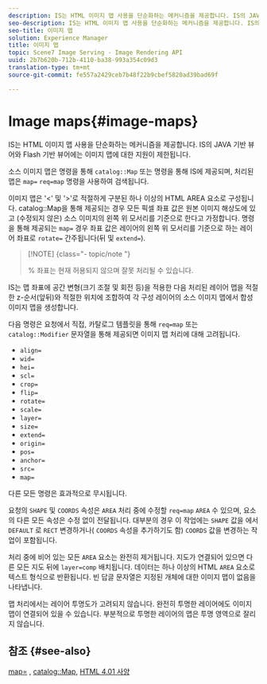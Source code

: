 ```yaml
---
description: IS는 HTML 이미지 맵 사용을 단순화하는 메커니즘을 제공합니다. IS의 JAVA 기반 뷰어와 Flash 기반 뷰어에는 이미지 맵에 대한 지원이 제한됩니다.
seo-description: IS는 HTML 이미지 맵 사용을 단순화하는 메커니즘을 제공합니다. IS의 JAVA 기반 뷰어와 Flash 기반 뷰어에는 이미지 맵에 대한 지원이 제한됩니다.
seo-title: 이미지 맵
solution: Experience Manager
title: 이미지 맵
topic: Scene7 Image Serving - Image Rendering API
uuid: 2b7b620b-712b-4110-ba38-993a354c09d3
translation-type: tm+mt
source-git-commit: fe557a2429ceb7b48f22b9cbef5820ad39bad69f

---
```



# Image maps{#image-maps}

IS는 HTML 이미지 맵 사용을 단순화하는 메커니즘을 제공합니다. IS의 JAVA 기반 뷰어와 Flash 기반 뷰어에는 이미지 맵에 대한 지원이 제한됩니다.

소스 이미지 맵은 명령을 통해 `catalog::Map` 또는 명령을 통해 IS에 제공되며, 처리된 맵은 `map=` `req=map` 명령을 사용하여 검색됩니다.

이미지 맵은 &#39;&lt;&#39; 및 &#39;>&#39;로 적절하게 구분된 하나 이상의 HTML AREA 요소로 구성됩니다. catalog::Map을 통해 제공되는 경우 모든 픽셀 좌표 값은 원본 이미지 해상도에 있고 (수정되지 않은) 소스 이미지의 왼쪽 위 모서리를 기준으로 한다고 가정합니다. 명령을 통해 제공되는 `map=` 경우 좌표 값은 레이어의 왼쪽 위 모서리를 기준으로 하는 레이어 좌표로 `rotate=` 간주됩니다(뒤 및 `extend=`).

>[!NOTE] {class=&quot;- topic/note &quot;}
>
>% 좌표는 현재 허용되지 않으며 잘못 처리될 수 있습니다.

IS는 맵 좌표에 공간 변형(크기 조절 및 회전 등)을 적용한 다음 처리된 레이어 맵을 적절한 z-순서(앞뒤)와 적절한 위치에 조합하여 각 구성 레이어의 소스 이미지 맵에서 합성 이미지 맵을 생성합니다.

다음 명령은 요청에서 직접, 카탈로그 템플릿을 통해 `req=map` 또는 `catalog::Modifier` 문자열을 통해 제공되면 이미지 맵 처리에 대해 고려됩니다.

* `align=`
* `wid=`
* `hei=`
* `scl=`
* `crop=`
* `flip=`
* `rotate=`
* `scale=`
* `layer=`
* `size=`
* `extend=`
* `origin=`
* `pos=`
* `anchor=`
* `src=`
* `map=`

다른 모든 명령은 효과적으로 무시됩니다.

요청의 `SHAPE` 및 `COORDS` 속성은 `AREA` 처리 중에 수정할 `req=map` `AREA` 수 있으며, 요소의 다른 모든 속성은 수정 없이 전달됩니다. 대부분의 경우 이 작업에는 `SHAPE` 값을 에서 `DEFAULT` 로 `RECT` 변경하거나( `COORDS` 속성을 추가하기도 함) `COORDS` 값을 변경하는 작업이 포함됩니다.

처리 중에 비어 있는 모든 `AREA` 요소는 완전히 제거됩니다. 지도가 연결되어 있으면 다른 모든 지도 뒤에 `layer=comp` 배치됩니다. 데이터는 하나 이상의 HTML `AREA` 요소로 텍스트 형식으로 반환됩니다. 빈 답글 문자열은 지정된 개체에 대한 이미지 맵이 없음을 나타냅니다.

맵 처리에서는 레이어 투명도가 고려되지 않습니다. 완전히 투명한 레이어에도 이미지 맵이 연결되어 있을 수 있습니다. 부분적으로 투명한 레이어의 맵은 투명 영역으로 잘리지 않습니다.

## 참조 {#see-also}

[map=](../../../../../is-api/http-ref/image-serving-api-ref/c-http-protocol-reference/c-command-reference/r-map.md#reference-8f96545f196b4b7caa616e15c2363f06) , [catalog::Map](/help/aem-is-ir-api/is-api/image-catalog/image-serving-api-ref/c-image-catalog-reference/c-image-svg-data-reference/c-image-data-reference/r-map-cat.md), [HTML 4.01 사양](http://www.w3.org/TR/html401/)
